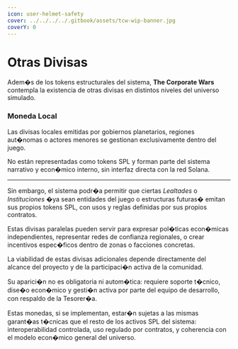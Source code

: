 ```yaml
---
icon: user-helmet-safety
cover: ../../../../.gitbook/assets/tcw-wip-banner.jpg
coverY: 0
---
```


# Otras Divisas

Adem�s de los tokens estructurales del sistema, **The Corporate Wars** contempla la existencia de otras divisas en distintos niveles del universo simulado.

### Moneda Local

Las divisas locales emitidas por gobiernos planetarios, regiones aut�nomas o actores menores se gestionan exclusivamente dentro del juego.

No están representadas como tokens SPL y forman parte del sistema narrativo y econ�mico interno, sin interfaz directa con la red Solana.

***

Sin embargo, el sistema podr�a permitir que ciertas _Lealtades_ o _Instituciones_ �ya sean entidades del juego o estructuras futuras� emitan sus propios tokens SPL, con usos y reglas definidas por sus propios contratos.

Estas divisas paralelas pueden servir para expresar pol�ticas econ�micas independientes, representar redes de confianza regionales, o crear incentivos espec�ficos dentro de zonas o facciones concretas.

La viabilidad de estas divisas adicionales depende directamente del alcance del proyecto y de la participaci�n activa de la comunidad.

Su aparici�n no es obligatoria ni autom�tica: requiere soporte t�cnico, dise�o econ�mico y gesti�n activa por parte del equipo de desarrollo, con respaldo de la Tesorer�a.

Estas monedas, si se implementan, estar�n sujetas a las mismas garant�as t�cnicas que el resto de los activos SPL del sistema: interoperabilidad controlada, uso regulado por contratos, y coherencia con el modelo econ�mico general del universo.
